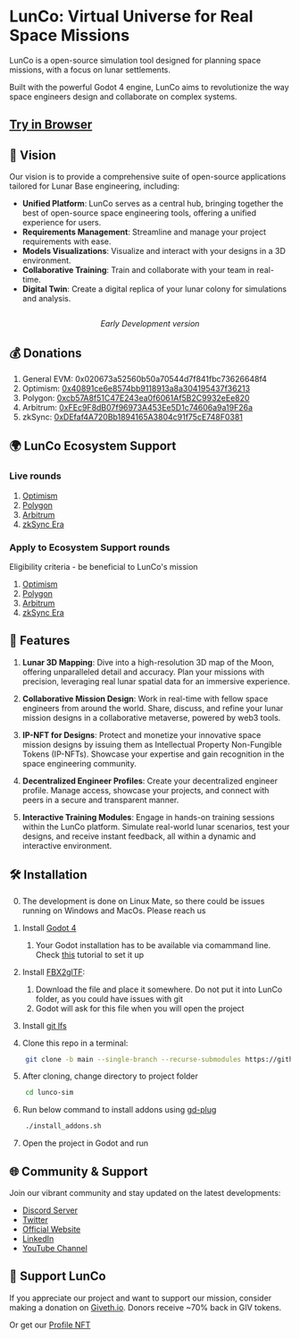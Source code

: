 # LunCo: Virtual Universe for Real Space Missions

LunCo is a open-source simulation tool designed for planning space missions, with a focus on lunar settlements. 

Built with the powerful Godot 4 engine, LunCo aims to revolutionize the way space engineers design and collaborate on complex systems.

## [Try in Browser](https://alpha.lunco.space)


## 🌌 Vision

Our vision is to provide a comprehensive suite of open-source applications tailored for Lunar Base engineering, including:

- **Unified Platform**: LunCo serves as a central hub, bringing together the best of open-source space engineering tools, offering a unified experience for users.
- **Requirements Management**: Streamline and manage your project requirements with ease.
- **Models Visualizations**: Visualize and interact with your designs in a 3D environment.
- **Collaborative Training**: Train and collaborate with your team in real-time.
- **Digital Twin**: Create a digital replica of your lunar colony for simulations and analysis.

<p align="center">
  <a href="https://www.youtube.com/watch?v=YKYo4oZ6MoE">
    <img src="https://img.youtube.com/vi/YKYo4oZ6MoE/hqdefault.jpg" alt="">
  </a>
</p>

<p style="text-align: center;">
<i>Early Development version</i>
</p>

## 💰 Donations

1. General EVM: 0x020673a52560b50a70544d7f841fbc73626648f4
2. Optimism: [0x40891ce6e8574bb9118913a8a304195437f36213]()
3. Polygon: [0xcb57A8f51C47E243ea0f6061Af5B2C9932eEe820]()
4. Arbitrum: [0xFEc9F8dB07f96973A453Ee5D1c74606a9a19F26a]()
5. zkSync: [0xDEfaf4A720Bb1894165A3804c91f75cE748F0381](https://explorer.zksync.io/address/0xDEfaf4A720Bb1894165A3804c91f75cE748F0381)

## 🌍 LunCo Ecosystem Support

### Live rounds

1. [Optimism](https://explorer.gitcoin.co/#/round/10/0xc97d35206250092b1ec22299fa69f88ed171f0f7)
2. [Polygon](https://explorer.gitcoin.co/#/round/137/0xe03ebeb65bf0704f208bff15d994ea246d69b96c)
3. [Arbitrum](https://explorer.gitcoin.co/#/round/42161/0x18a72e9940fb81860a809e266ebec42a9e2c44ce)
4. [zkSync Era](https://explorer.gitcoin.co/#/round/324/0xabdb3a90fd5678cc180734ea945514e9b2197ae9)

### Apply to Ecosystem Support rounds

Eligibility criteria - be beneficial to LunCo's mission

1. [Optimism](https://builder.gitcoin.co/#/chains/10/rounds/0xc97d35206250092b1ec22299fa69f88ed171f0f7)
2. [Polygon](https://builder.gitcoin.co/#/chains/137/rounds/0xe03ebeb65bf0704f208bff15d994ea246d69b96c)
3. [Arbitrum](https://builder.gitcoin.co/#/chains/42161/rounds/0x18a72e9940fb81860a809e266ebec42a9e2c44ce)
4. [zkSync Era](https://builder.gitcoin.co/#/chains/324/rounds/0xabdb3a90fd5678cc180734ea945514e9b2197ae9)

## 🚀 Features

1. **Lunar 3D Mapping**: Dive into a high-resolution 3D map of the Moon, offering unparalleled detail and accuracy. Plan your missions with precision, leveraging real lunar spatial data for an immersive experience.
	
2. **Collaborative Mission Design**: Work in real-time with fellow space engineers from around the world. Share, discuss, and refine your lunar mission designs in a collaborative metaverse, powered by web3 tools.
	
3. **IP-NFT for Designs**: Protect and monetize your innovative space mission designs by issuing them as Intellectual Property Non-Fungible Tokens (IP-NFTs). Showcase your expertise and gain recognition in the space engineering community.
	
4. **Decentralized Engineer Profiles**: Create your decentralized engineer profile. Manage access, showcase your projects, and connect with peers in a secure and transparent manner.
	
5. **Interactive Training Modules**: Engage in hands-on training sessions within the LunCo platform. Simulate real-world lunar scenarios, test your designs, and receive instant feedback, all within a dynamic and interactive environment.

## 🛠 Installation

0. The development is done on Linux Mate, so there could be issues running on Windows and MacOs. Please reach us
1. Install [Godot 4](https://godotengine.org/download/)
	1. Your Godot installation has to be available via comammand line. Check [this](https://docs.godotengine.org/en/stable/tutorials/editor/command_line_tutorial.html) tutorial to set it up

2. Install [FBX2glTF](https://github.com/godotengine/FBX2glTF/tags):
	1. Download the file and place it somewhere. Do not put it into LunCo folder, as you could have issues with git
	2. Godot will ask for this file when you will open the project
3. Install [git lfs](https://github.com/git-lfs/git-lfs#getting-started)
4. Clone this repo in a terminal: 
```bash
	git clone -b main --single-branch --recurse-submodules https://github.com/LunCoSim/lunco-sim.git
```
5. After cloning, change directory to project folder
```bash
	cd lunco-sim
```

6. Run below command to install addons using [gd-plug](https://github.com/imjp94/gd-plug)
```bash
	./install_addons.sh
```

7. Open the project in Godot and run

## 🌐 Community & Support

Join our vibrant community and stay updated on the latest developments:

- [Discord Server](https://discord.gg/uTEFrW32)
- [Twitter](https://twitter.com/LunCoSim)
- [Official Website](https://lunco.space/)
- [LinkedIn](https://www.linkedin.com/company/luncosim/)
- [YouTube Channel](https://www.youtube.com/@LunCoSim)

## 💖 Support LunCo

If you appreciate our project and want to support our mission, consider making a donation on [Giveth.io](https://giveth.io/project/lunco-collaborative-engineering?referrer_id=0hWfCeRLhwayen8MGBaZGP0CLZv1). Donors receive ~70% back in GIV tokens.

Or get our [Profile NFT](https://app.copernicspace.com/spaceibles/0xAA54295c8eb420732a3748414B782C89229C0841-1587?partner=0xA64f2228cceC96076c82abb903021C33859082F8&seller=0xA64f2228cceC96076c82abb903021C33859082F8)
